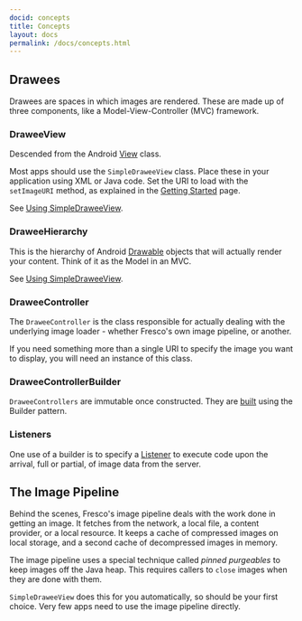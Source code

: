 ```yaml
---
docid: concepts
title: Concepts
layout: docs
permalink: /docs/concepts.html
---
```


## Drawees

Drawees are spaces in which images are rendered. These are made up of three components, like a Model-View-Controller (MVC) framework.

### DraweeView

Descended from the Android [View](http://developer.android.com/reference/android/view/View.html) class.

Most apps should use the `SimpleDraweeView` class. Place these in your application using XML or Java code. Set the URI to load with the `setImageURI` method, as explained in the [Getting Started](index.html) page.

See [Using SimpleDraweeView](using-simpledraweeview.html).

### DraweeHierarchy

This is the hierarchy of Android [Drawable](http://developer.android.com/reference/android/graphics/drawable/Drawable.html) objects that will actually render your content. Think of it as the Model in an MVC.

See [Using SimpleDraweeView](using-simpledraweeview.html).

### DraweeController

The `DraweeController` is the class responsible for actually dealing with the underlying image loader - whether Fresco's own image pipeline, or another.

If you need something more than a single URI to specify the image you want to display, you will need an instance of this class.

### DraweeControllerBuilder

`DraweeControllers` are immutable once constructed. They are [built](using-controllerbuilder.html) using the Builder pattern.

### Listeners

One use of a builder is to specify a [Listener](listening-to-events.html) to execute code upon the arrival, full or partial, of image data from the server.

## The Image Pipeline

Behind the scenes, Fresco's image pipeline deals with the work done in getting an image. It fetches from the network, a local file, a content provider, or a local resource. It keeps a cache of compressed images on local storage, and a second cache of decompressed images in memory.

The image pipeline uses a special technique called *pinned purgeables* to keep images off the Java heap. This requires callers to `close` images when they are done with them.

`SimpleDraweeView` does this for you automatically, so should be your first choice. Very few apps need to use the image pipeline directly.
